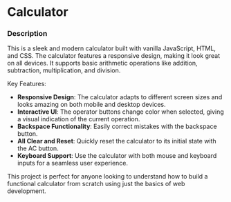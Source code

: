 # Calculator

### **Description**

This is a sleek and modern calculator built with vanilla JavaScript, HTML, and CSS. The calculator features a responsive design, making it look great on all devices. It supports basic arithmetic operations like addition, subtraction, multiplication, and division. 

Key Features:
- **Responsive Design**: The calculator adapts to different screen sizes and looks amazing on both mobile and desktop devices.
- **Interactive UI**: The operator buttons change color when selected, giving a visual indication of the current operation.
- **Backspace Functionality**: Easily correct mistakes with the backspace button.
- **All Clear and Reset**: Quickly reset the calculator to its initial state with the AC button.
- **Keyboard Support**: Use the calculator with both mouse and keyboard inputs for a seamless user experience.

This project is perfect for anyone looking to understand how to build a functional calculator from scratch using just the basics of web development.

